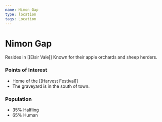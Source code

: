 ```yaml
---
name: Nimon Gap
type: location
tags: Location
---
```


# Nimon Gap 
Resides in [[Elsir Vale]]
Known for their apple orchards and sheep herders.

####

### Points of Interest
- Home of the [[Harvest Festival]]
- The graveyard is in the south of town.

### Population
- 35% Halfling
- 65% Human